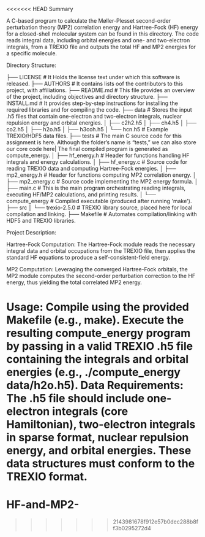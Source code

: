 <<<<<<< HEAD
Summary

A C-based program to calculate the Møller-Plesset second-order perturbation theory (MP2) correlation energy and Hartree-Fock (HF) energy for a closed-shell molecular system can be found in this directory. The code reads integral data, including orbital energies and one- and two-electron integrals, from a TREXIO file and outputs the total HF and MP2 energies for a specific molecule.

Directory Structure:

├── LICENSE                # It Holds the license text under which this software is released.
├── AUTHORS                # It contains lists oof the contributors to this project, with affiliations.
├── README.md              # This file provides an overview of the project, including objectives and directory structure.
├── INSTALL.md             # It provides step-by-step instructions for installing the required libraries and for compiling the code.
├── data                   # Stores the input .h5 files that contain one-electron and two-electron integrals, nuclear repulsion energy and orbital energies.
│   ├── c2h2.h5
│   ├── ch4.h5
│   ├── co2.h5
│   ├── h2o.h5
│   ├── h3coh.h5
│   └── hcn.h5             # Example TREXIO/HDF5 data files.
├── tests                  # The main C source code for this assignment is here. Although the folder’s name is “tests,” we can also store our core code here|                            The final compiled program is generated as compute_energy.
│   ├── hf_energy.h        # Header for functions handling HF integrals and energy calculations.
│   ├── hf_energy.c        # Source code for reading TREXIO data and computing Hartree-Fock energies.
│   ├── mp2_energy.h       # Header for functions computing MP2 correlation energy.
│   ├── mp2_energy.c       # Source code implementing the MP2 energy formula.
│   ├── main.c             # This is the main program orchestrating reading integrals, executing HF/MP2 calculations, and printing results.
│   └── compute_energy     # Compiled executable (produced after running 'make').
├── src
│   └── trexio-2.5.0       # TREXIO library source, placed here for local compilation and linking.
├── Makefile               # Automates compilation/linking with HDF5 and TREXIO libraries.

Project Description:

Hartree-Fock Computation:
The Hartree-Fock module reads the necessary integral data and orbital occupations from the TREXIO file, then applies the standard HF equations to produce a self-consistent-field energy.

MP2 Computation:
Leveraging the converged Hartree-Fock orbitals, the MP2 module computes the second-order perturbation correction to the HF energy, thus yielding the total correlated MP2 energy.

Usage:
Compile using the provided Makefile (e.g., make).
Execute the resulting compute_energy program by passing in a valid TREXIO .h5 file containing the integrals and orbital energies (e.g., ./compute_energy data/h2o.h5).
Data Requirements:
The .h5 file should include one-electron integrals (core Hamiltonian), two-electron integrals in sparse format, nuclear repulsion energy, and orbital energies. These data structures must conform to the TREXIO format.
=======
# HF-and-MP2-
>>>>>>> 2143981678f912e57b0dec288b8ff3b0295272d4
